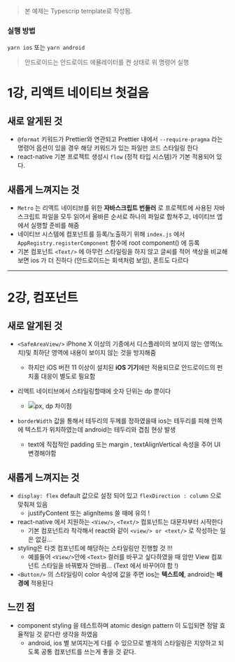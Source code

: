 > 본 예제는 Typescrip template로 작성됨.

### 실행 방법

`yarn ios` 또는 `yarn android`

> 안드로이드는 안드로이드 에뮬레이터를 켠 상태로 위 명령어 실행

# 1강, 리액트 네이티브 첫걸음

## 새로 알게된 것

- `@format` 키워드가 Prettier와 연관되고 Prettier 내에서 `--require-pragma` 라는 명령어 옵션이 있을 경우 해당 키워드가 있는 파일만 코드 스타일링 한다
- react-native 기본 프로젝트 생성시 `flow` (정적 타입 시스템)가 기본 적용되어 있다.

## 새롭게 느껴지는 것

- `Metro` 는 리액트 네이티브를 위한 **자바스크립트 번들러** 로 프로젝트에 사용된 자바스크립트 파일을 모두 읽어서 올바른 순서로 하나의 파일로 합쳐주고, 네이티브 앱에서 실행할 준비를 해줌
- 네이티브 시스템에 컴포넌트를 등록/노출하기 위해 `index.js` 에서 `AppRegistry.registerComponent` 함수에 root component(<App/>) 에 등록
- 기본 컴포넌트 `<Text/>` 에 아무런 스타일링을 하지 않고 글씨를 적어 색상을 비교해보면 ios 가 더 진하다 (안드로이드는 회색처럼 보임), 폰트도 다르다

---

# 2강, 컴포넌트

## 새로 알게된 것

- `<SafeAreaView/>` iPhone X 이상의 기종에서 디스플레이의 보이지 않는 영역(노치)및 최하단 영역에 내용이 보이지 않는 것을 방지해줌

  - 하지만 iOS 버전 11 이상이 설치된 **iOS 기기**에만 적용되므로 안드로이드의 펀치홀 대응이 별도로 필요함

- 리액트 네이티브에서 스타일링할때에 숫자 단위는 dp 뿐이다

  - ![px, dp 차이점](https://selfish-developer.com/entry/px-dp-sp-%EA%B0%9C%EB%85%90-%EC%A0%95%EB%A6%AC)

- `borderWidth` 값을 통해서 테두리의 두께를 정하였을때 ios는 테두리를 피해 안쪽에 텍스트가 위치하였는데 android는 테두리와 겹침 현상 발생
  - text에 직접적인 padding 또는 margin , textAlignVertical 속성을 주어 UI 변경해야함

## 새롭게 느껴지는 것

- `display: flex` default 값으로 설정 되어 있고 `flexDirection : column` 으로 맞춰져 있음
  - justifyContent 또는 alignItems 쓸 때에 유의 !
- react-native 에서 지원하는 `<View/>`, `<Text/>` 컴포넌트는 대문자부터 시작한다
  - 기본 컴포넌트라 착각해서 react와 같이 `<view/> or <text/>` 로 작성하는 일은 없길...
- styling은 타겟 컴포넌트에 해당하는 스타일링만 진행할 것 !!!
  - 예를들어 `<View/>`안에 `<Text>` 컬러를 바꾸고 싶다하였을 때 암만 View 컴포넌트 스타일을 바꿔봤자 안바뀜... (Text 에서 바꾸어야 함 !)
- `<Button/>` 의 스타일링이 color 속성에 값을 주면 ios는 **텍스트에**, android는 **배경에** 적용된다

## 느낀 점

- component styling 을 테스트하며 atomic design pattern 이 도입되면 정말 효율적일 것 같다란 생각을 하였음
  - android, ios 별 보여지는게 다를 수 있으므로 별개의 스타일링은 지양하고 되도록 공통 컴포넌트를 쓰는게 좋을 것 같다.

